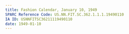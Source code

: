 ```yaml
---
title: Fashion Calendar, January 10, 1949
SPARC Reference Code: US.NN.FIT.SC.362.1.1.1.19490110
IA ID: USNNFITSC36211119490110
date: 1949-01-10
---
```

